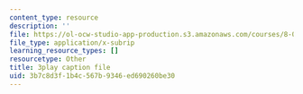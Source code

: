 ```yaml
---
content_type: resource
description: ''
file: https://ol-ocw-studio-app-production.s3.amazonaws.com/courses/8-01sc-classical-mechanics-fall-2016/3b7c8d3f1b4c567b9346ed690260be30_jAcdLZRhYNU.vtt
file_type: application/x-subrip
learning_resource_types: []
resourcetype: Other
title: 3play caption file
uid: 3b7c8d3f-1b4c-567b-9346-ed690260be30
---
```

